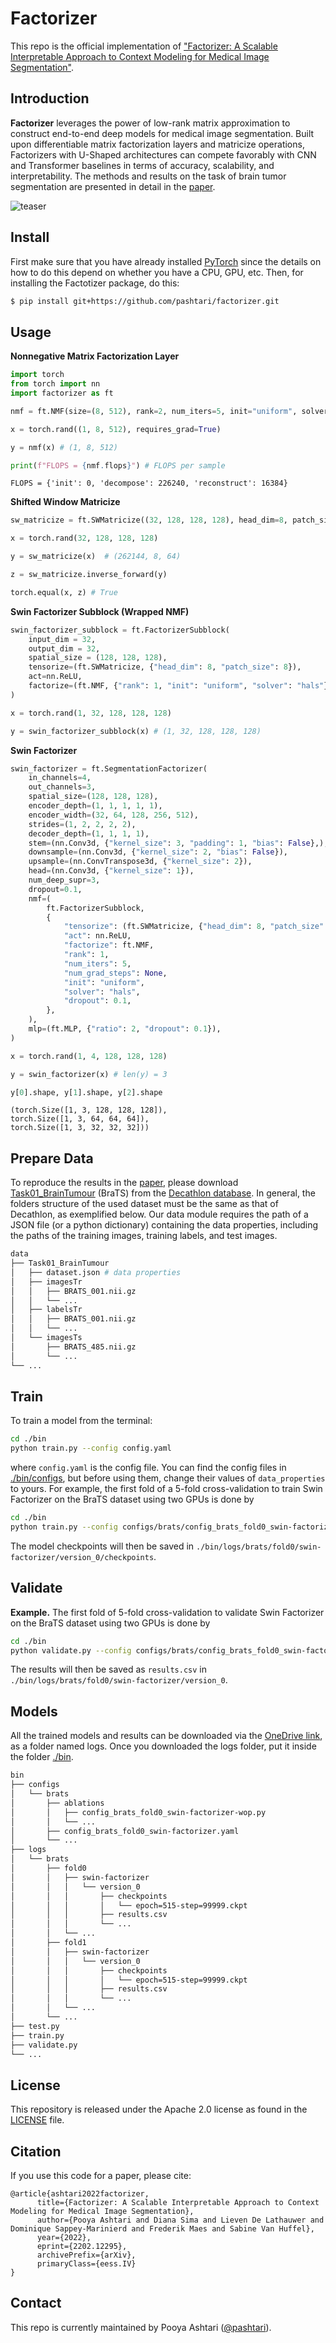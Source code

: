 # Factorizer

This repo is the official implementation of ["Factorizer: A Scalable Interpretable Approach to Context Modeling for Medical Image Segmentation"](https://arxiv.org/abs/2202.12295).


## Introduction

**Factorizer** leverages the power of low-rank matrix approximation to construct end-to-end deep models for medical image segmentation. Built upon differentiable matrix factorization layers and matricize operations, Factorizers with U-Shaped architectures can compete favorably with CNN and Transformer baselines in terms of accuracy, scalability, and interpretability. The methods and results on the task of brain tumor segmentation are presented in detail in the [paper](https://arxiv.org/abs/2202.12295).

![teaser](figures/graphical_abstract.png)


## Install
First make sure that you have already installed [PyTorch](https://pytorch.org/get-started/locally/) since the details on how to do this depend on whether you have a CPU, GPU, etc. Then, for installing the Factotizer package, do this:

```bash
$ pip install git+https://github.com/pashtari/factorizer.git
```


## Usage

**Nonnegative Matrix Factorization Layer**
```python
import torch
from torch import nn
import factorizer as ft

nmf = ft.NMF(size=(8, 512), rank=2, num_iters=5, init="uniform", solver="mu")

x = torch.rand((1, 8, 512), requires_grad=True)

y = nmf(x) # (1, 8, 512)

print(f"FLOPS = {nmf.flops}") # FLOPS per sample
```
    FLOPS = {'init': 0, 'decompose': 226240, 'reconstruct': 16384}

**Shifted Window Matricize**
```python
sw_matricize = ft.SWMatricize((32, 128, 128, 128), head_dim=8, patch_size=8)

x = torch.rand(32, 128, 128, 128)

y = sw_matricize(x)  # (262144, 8, 64)

z = sw_matricize.inverse_forward(y)

torch.equal(x, z) # True
```

**Swin Factorizer Subblock (Wrapped NMF)**
```python
swin_factorizer_subblock = ft.FactorizerSubblock(
    input_dim = 32,
    output_dim = 32,
    spatial_size = (128, 128, 128),
    tensorize=(ft.SWMatricize, {"head_dim": 8, "patch_size": 8}),
    act=nn.ReLU,
    factorize=(ft.NMF, {"rank": 1, "init": "uniform", "solver": "hals"}),
)

x = torch.rand(1, 32, 128, 128, 128)

y = swin_factorizer_subblock(x) # (1, 32, 128, 128, 128)
```

**Swin Factorizer**
```python
swin_factorizer = ft.SegmentationFactorizer(
    in_channels=4,
    out_channels=3,
    spatial_size=(128, 128, 128),
    encoder_depth=(1, 1, 1, 1, 1),
    encoder_width=(32, 64, 128, 256, 512),
    strides=(1, 2, 2, 2, 2),
    decoder_depth=(1, 1, 1, 1),
    stem=(nn.Conv3d, {"kernel_size": 3, "padding": 1, "bias": False},),
    downsample=(nn.Conv3d, {"kernel_size": 2, "bias": False}),
    upsample=(nn.ConvTranspose3d, {"kernel_size": 2}),
    head=(nn.Conv3d, {"kernel_size": 1}),
    num_deep_supr=3,
    dropout=0.1,
    nmf=(
        ft.FactorizerSubblock,
        {
            "tensorize": (ft.SWMatricize, {"head_dim": 8, "patch_size": 8},),
            "act": nn.ReLU,
            "factorize": ft.NMF,
            "rank": 1,
            "num_iters": 5,
            "num_grad_steps": None,
            "init": "uniform",
            "solver": "hals",
            "dropout": 0.1,
        },
    ),
    mlp=(ft.MLP, {"ratio": 2, "dropout": 0.1}),
)

x = torch.rand(1, 4, 128, 128, 128)

y = swin_factorizer(x) # len(y) = 3

y[0].shape, y[1].shape, y[2].shape
```

    (torch.Size([1, 3, 128, 128, 128]),
    torch.Size([1, 3, 64, 64, 64]),
    torch.Size([1, 3, 32, 32, 32]))


## Prepare Data

To reproduce the results in the [paper](https://arxiv.org/abs/2202.12295), please download [Task01_BrainTumour](https://drive.google.com/file/d/1A2IU8Sgea1h3fYLpYtFb2v7NYdMjvEhU/view) (BraTS) from the [Decathlon database](http://medicaldecathlon.com/). In general, the folders structure of the used dataset must be the same as that of Decathlon, as exemplified below. Our data module requires the path of a JSON file (or a python dictionary) containing the data properties, including the paths of the training images, training labels, and test images.

```bash
data
├── Task01_BrainTumour
│   ├── dataset.json # data properties 
│   ├── imagesTr
│   │   ├── BRATS_001.nii.gz
│   │   └── ...
│   ├── labelsTr
│   │   ├── BRATS_001.nii.gz
│   │   └── ...
│   └── imagesTs
│       ├── BRATS_485.nii.gz
│       └── ...
└── ...
```


## Train
To train a model from the terminal:

```bash
cd ./bin
python train.py --config config.yaml
```

where `config.yaml` is the config file. You can find the config files in [./bin/configs](./bin/configs), but before using them, change their values of `data_properties` to yours. For example, the first fold of a 5-fold cross-validation to train Swin Factorizer on the BraTS dataset using two GPUs is done by 

```bash
cd ./bin
python train.py --config configs/brats/config_brats_fold0_swin-factorizer.yaml
```
The model checkpoints will then be saved in `./bin/logs/brats/fold0/swin-factorizer/version_0/checkpoints`.


## Validate

**Example.** The first fold of 5-fold cross-validation to validate Swin Factorizer on the BraTS dataset using two GPUs is done by

```bash
cd ./bin
python validate.py --config configs/brats/config_brats_fold0_swin-factorizer.yaml
```
The results will then be saved as `results.csv` in `./bin/logs/brats/fold0/swin-factorizer/version_0`.


## Models

All the trained models and results can be downloaded via the [OneDrive link](https://kuleuven-my.sharepoint.com/:f:/g/personal/pooya_ashtari_kuleuven_be/EjPbUGpTId5EvP2antdg4tQBuzDMXAqskPSdebWEVGzMlw?e=sU4FIr), as a folder named logs. Once you downloaded the logs folder, put it inside the folder [./bin](./bin).

```bash
bin
├── configs
│   └── brats
│       ├── ablations
│       │   ├── config_brats_fold0_swin-factorizer-wop.py
│       │   └── ...
│       ├── config_brats_fold0_swin-factorizer.yaml
│       └── ...
├── logs
│   └── brats
│       ├── fold0
│       │   ├── swin-factorizer
│       │   │   └── version_0
│       │   │       ├── checkpoints
│       │   │       │   └── epoch=515-step=99999.ckpt
│       │   │       ├── results.csv
│       │   │       └── ...
│       │   └── ...
│       ├── fold1
│       │   ├── swin-factorizer
│       │   │   └── version_0
│       │   │       ├── checkpoints
│       │   │       │   └── epoch=515-step=99999.ckpt
│       │   │       ├── results.csv
│       │   │       └── ...
│       │   └── ...
│       └── ...
├── test.py
├── train.py
├── validate.py
└── ...
```


## License

This repository is released under the Apache 2.0 license as found in the [LICENSE](LICENSE) file.


## Citation

If you use this code for a paper, please cite:

```
@article{ashtari2022factorizer,
      title={Factorizer: A Scalable Interpretable Approach to Context Modeling for Medical Image Segmentation}, 
      author={Pooya Ashtari and Diana Sima and Lieven De Lathauwer and Dominique Sappey-Marinierd and Frederik Maes and Sabine Van Huffel},
      year={2022},
      eprint={2202.12295},
      archivePrefix={arXiv},
      primaryClass={eess.IV}
}
```


## Contact

This repo is currently maintained by Pooya Ashtari ([@pashtari](https://github.com/pashtari)).